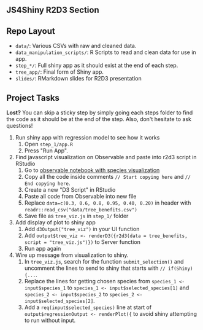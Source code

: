 ## JS4Shiny R2D3 Section

## Repo Layout

- `data/`: Various CSVs with raw and cleaned data.
- `data_manipulation_scripts/`: R Scripts to read and clean data for use in app. 
- `step_*/`: Full shiny app as it should exist at the end of each step.
- `tree_app/`: Final form of Shiny app. 
- `slides/`: RMarkdown slides for R2D3 presentation

## Project Tasks

__Lost?__ You can skip a sticky step by simply going each steps folder to find the code as it should be at the end of the step. Also, don't hesitate to ask questions! 

1. Run shiny app with regression model to see how it works
    1. Open `step_1/app.R`
    2. Press "Run App".
2. Find javascript visualization on Observable and paste into r2d3 script in RStudio
    1. Go to [observable notebook with species visualization](https://observablehq.com/d/fa83c0bca9b47371)
    2. Copy all the code inside comments `// Start copying here` and `// End copying here`.
    3. Create a new "D3 Script" in RStudio
    4. Paste all code from Observable into new file
    5. Replace `data=c(0.3, 0.6, 0.8, 0.95, 0.40, 0.20)` in header with `readr::read_csv("data/tree_benefits.csv")`
    6. Save file as `tree_viz.js` in `step_1/` folder
3. Add display of plot to shiny app 
    1. Add `d3Output("tree_viz")` in your UI function
    2. Add `output$tree_viz <- renderD3({r2d3(data = tree_benefits, script = "tree_viz.js")})` to Server function
    3. Run app again
4. Wire up message from visualization to shiny. 
    1. In `tree_viz.js`, search for the function `submit_selection()` and uncomment the lines to send to shiny that starts with `// if(Shiny){...`.
    2. Replace the lines for getting chosen species from `species_1 <- input$species_1` to `species_1 <- input$selected_species[1]` and `species_2 <- input$species_2` to `species_2 <- input$selected_species[2]`.
    3. Add a `req(input$selected_species)` line at start of `output$regressionOutput <- renderPlot({` to avoid shiny attempting to run without input. 
  

